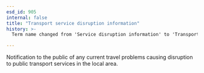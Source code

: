 ```yaml
---
esd_id: 905
internal: false
title: "Transport service disruption information"
history: >-
  Term name changed from 'Service disruption information' to 'Transport - service disruption information' in version 3.00.

---
```


Notification to the public of any current travel problems causing disruption to public transport services in the local area.

